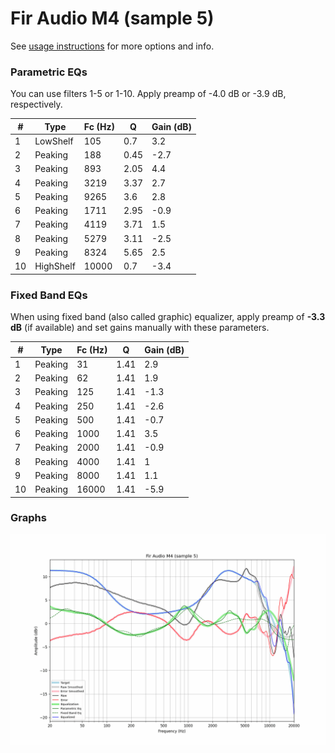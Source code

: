 # Fir Audio M4 (sample 5)
See [usage instructions](https://github.com/jaakkopasanen/AutoEq#usage) for more options and info.

### Parametric EQs
You can use filters 1-5 or 1-10. Apply preamp of -4.0 dB or -3.9 dB, respectively.

|   # | Type      |   Fc (Hz) |    Q |   Gain (dB) |
|-----|-----------|-----------|------|-------------|
|   1 | LowShelf  |       105 | 0.7  |         3.2 |
|   2 | Peaking   |       188 | 0.45 |        -2.7 |
|   3 | Peaking   |       893 | 2.05 |         4.4 |
|   4 | Peaking   |      3219 | 3.37 |         2.7 |
|   5 | Peaking   |      9265 | 3.6  |         2.8 |
|   6 | Peaking   |      1711 | 2.95 |        -0.9 |
|   7 | Peaking   |      4119 | 3.71 |         1.5 |
|   8 | Peaking   |      5279 | 3.11 |        -2.5 |
|   9 | Peaking   |      8324 | 5.65 |         2.5 |
|  10 | HighShelf |     10000 | 0.7  |        -3.4 |

### Fixed Band EQs
When using fixed band (also called graphic) equalizer, apply preamp of **-3.3 dB** (if available) and set gains manually with these parameters.

|   # | Type    |   Fc (Hz) |    Q |   Gain (dB) |
|-----|---------|-----------|------|-------------|
|   1 | Peaking |        31 | 1.41 |         2.9 |
|   2 | Peaking |        62 | 1.41 |         1.9 |
|   3 | Peaking |       125 | 1.41 |        -1.3 |
|   4 | Peaking |       250 | 1.41 |        -2.6 |
|   5 | Peaking |       500 | 1.41 |        -0.7 |
|   6 | Peaking |      1000 | 1.41 |         3.5 |
|   7 | Peaking |      2000 | 1.41 |        -0.9 |
|   8 | Peaking |      4000 | 1.41 |         1   |
|   9 | Peaking |      8000 | 1.41 |         1.1 |
|  10 | Peaking |     16000 | 1.41 |        -5.9 |

### Graphs
![](./Fir%20Audio%20M4%20(sample%205).png)
